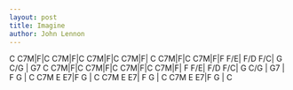 ```yaml
---
layout: post
title: Imagine
author: John Lennon
---
```


<canvas class="chords">C C7M|F|C C7M|F|C C7M|F|C C7M|F|
C C7M|F|C C7M|F|F F/E| F/D F/C| G C/G | G7
C C7M|F|C C7M|F|C C7M|F|C C7M|F|
F F/E| F/D F/C| G C/G | G7 | F  G | C C7M E E7|F  G | C C7M E E7|
F  G | C C7M E E7|F  G | C</canvas>





